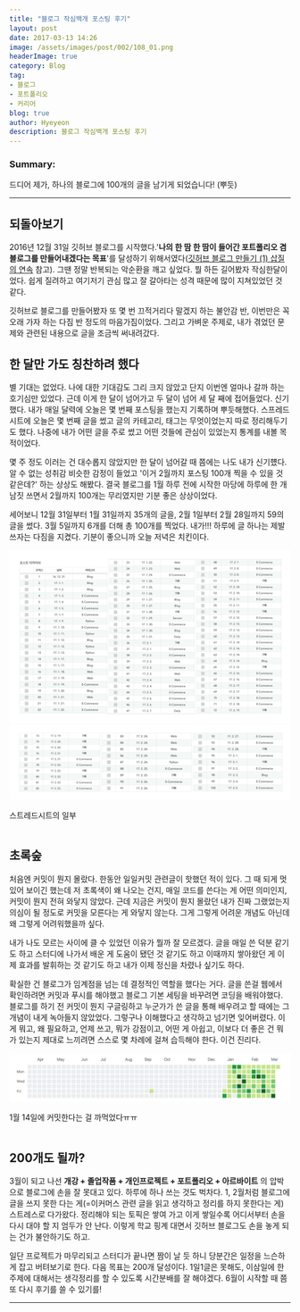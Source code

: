 ```yaml
---
title: "블로그 작심백개 포스팅 후기"
layout: post
date: 2017-03-13 14:26
image: /assets/images/post/002/108_01.png
headerImage: true
category: Blog
tag:
- 블로그
- 포트폴리오
- 커리어
blog: true
author: Hyeyeon
description: 블로그 작심백개 포스팅 후기
---
```


### Summary:

드디어 제가, 하나의 블로그에 100개의 글을 남기게 되었습니다! (뿌듯)

---


## 되돌아보기

2016년 12월 31일 깃허브 블로그를 시작했다.'**나의 한 땀 한 땀이 들어간 포트폴리오 겸 블로그를 만들어내겠다는 목표**'를 달성하기 위해서였다([깃허브 블로그 만들기 (1) 삽질의 연속](https://imyeonn.github.io/blog/1/) 참고). 그땐 정말 반복되는 악순환을 깨고 싶었다. 뭘 하든 길어봤자 작심한달이었다. 쉽게 질려하고 여기저기 관심 많고 잘 갈아타는 성격 때문에 많이 지쳐있었던 것 같다.

깃허브로 블로그를 만들어봤자 또 몇 번 끄적거리다 말겠지 하는 불안감 반, 이번만은 꼭 오래 가자 하는 다짐 반 정도의 마음가짐이었다. 그리고 가벼운 주제로, 내가 겪었던 문제와 관련된 내용으로 글을 조금씩 써내려갔다.

## 한 달만 가도 칭찬하려 했다

별 기대는 없었다. 나에 대한 기대감도 그리 크지 않았고 단지 이번엔 얼마나 갈까 하는 호기심만 있었다. 근데 이게 한 달이 넘어가고 두 달이 넘어 세 달 째에 접어들었다. 신기했다. 내가 매일 달력에 오늘은 몇 번째 포스팅을 했는지 기록하며 뿌듯해했다. 스프레드시트에 오늘은 몇 번째 글을 썼고 글의 카테고리, 태그는 무엇이었는지 따로 정리해두기도 했다. 나중에 내가 어떤 글을 주로 썼고 어떤 것들에 관심이 있었는지 통계를 내볼 목적이었다.

몇 주 정도 이러는 건 대수롭지 않았지만 한 달이 넘어갈 때 쯤에는 나도 내가 신기헀다. 알 수 없는 성취감 비슷한 감정이 들었고 '이거 2월까지 포스팅 100개 찍을 수 있을 것 같은데?' 하는 상상도 해봤다. 결국 블로그를 1월 하루 전에 시작한 마당에 하루에 한 개 남짓 쓰면서 2월까지 100개는 무리였지만 기분 좋은 상상이었다.

세어보니 12월 31일부터 1월 31일까지 35개의 글을, 2월 1일부터 2월 28일까지 59의 글을 썼다. 3월 5일까지 6개를 더해 총 100개를 찍었다. 내가!!! 하루에 글 하나는 제발 쓰자는 다짐을 지켰다. 기분이 좋으니까 오늘 저녁은 치킨이다.

![pic1](/assets/images/post/002/108_01.png)
![pic2](/assets/images/post/002/108_02.png)

<figcaption class="caption">스트레드시트의 일부</figcaption>

<br>

## 초록숲

처음엔 커밋이 뭔지 몰랐다. 한동안 일일커밋 관련글이 핫했던 적이 있다. 그 때 되게 멋있어 보이긴 했는데 저 초록색이 왜 나오는 건지, 매일 코드를 쓴다는 게 어떤 의미인지, 커밋이 뭔지 전혀 와닿지 않았다. 근데 지금은 커밋이 뭔지 몰랐던 내가 진짜 그랬었는지 의심이 될 정도로 커밋을 모른다는 게 와닿지 않는다. 그게 그렇게 어려운 개념도 아닌데 왜 그렇게 어려워했을까 싶다.

내가 나도 모르는 사이에 클 수 있었던 이유가 뭘까 잘 모르겠다. 글을 매일 쓴 덕분 같기도 하고 스터디에 나가서 배운 게 도움이 됐던 것 같기도 하고 이때까지 쌓아왔던 게 이제 효과를 발휘하는 것 같기도 하고 내가 이제 정신을 차렸나 싶기도 하다.

확실한 건 블로그가 임계점을 넘는 데 결정적인 역할을 했다는 거다. 글을 쓴걸 웹에서 확인하려면 커밋과 푸시를 해야했고 블로그 기본 세팅을 바꾸려면 코딩을 배워야했다. 블로그를 하기 전 커밋이 뭔지 구글링하고 누군가가 쓴 글을 통해 배우려고 할 때에는 그 개념이 내게 녹아들지 않았었다. 그렇구나 이해했다고 생각하고 넘기면 잊어버렸다. 이게 뭐고, 왜 필요하고, 언제 쓰고, 뭐가 강점이고, 어떤 게 아쉽고, 이보다 더 좋은 건 뭐가 있는지 제대로 느끼려면 스스로 몇 차례에 걸쳐 습득해야 한다. 이건 진리다.

![pic3](/assets/images/post/002/108_03.png)
<figcaption class="caption">1월 14일에 커밋한다는 걸 까먹었다ㅠㅠ</figcaption>

<br>

## 200개도 될까?

3월이 되고 나선 **개강 + 졸업작품 + 개인프로젝트 + 포트폴리오 + 아르바이트** 의 압박으로 블로그에 손을 잘 못대고 있다. 하루에 하나 쓰는 것도 벅차다. 1, 2월처럼 블로그에 글을 쓰지 못한 다는 게(=이커머스 관련 글을 읽고 생각하고 정리를 하지 못한다는 게) 스트레스로 다가왔다. 정리해야 되는 토픽은 쌓여 가고 이게 쌓일수록 어디서부터 손을 다시 대야 할 지 엄두가 안 난다. 이렇게 학교 핑계 대면서 깃허브 블로그도 손을 놓게 되는 건가 불안하기도 하고.

일단 프로젝트가 마무리되고 스터디가 끝나면 짬이 날 듯 하니 당분간은 일정을 느슨하게 잡고 버텨보기로 한다. 다음 목표는 200개 달성이다. 1일1글은 못해도, 이삼일에 한 주제에 대해서는 생각정리를 할 수 있도록 시간분배를 잘 해야겠다. 6월이 시작할 때 쯤 또 다시 후기를 쓸 수 있기를!

---
